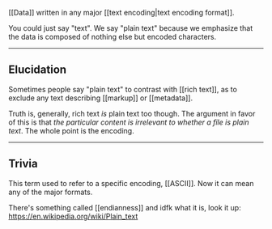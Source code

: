 [[Data]] written in any major [[text encoding|text encoding format]].

You could just say "text". We say "plain text" because we emphasize that the data is composed of nothing else but encoded characters.

---

## Elucidation

Sometimes people say "plain text" to contrast with [[rich text]], as to exclude any text describing [[markup]] or [[metadata]].

Truth is, generally, rich text _is_ plain text too though.
The argument in favor of this is that _the particular content is irrelevant to whether a file is plain text_. The whole point is the encoding.

---

## Trivia

This term used to refer to a specific encoding, [[ASCII]]. Now it can mean any of the major formats.

There's something called [[endianness]] and idfk what it is, look it up:
https://en.wikipedia.org/wiki/Plain_text